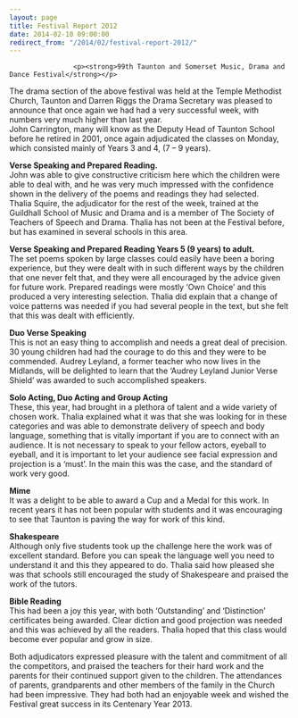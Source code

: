 ```yaml
---
layout: page
title: Festival Report 2012
date: 2014-02-10 09:00:00
redirect_from: "/2014/02/festival-report-2012/"
---
```

<section>

                    
                    <p><strong>99th Taunton and Somerset Music, Drama and Dance Festival</strong></p>
<p>The drama section of the above festival was held at the Temple Methodist Church, Taunton and Darren Riggs the Drama Secretary was pleased to announce that once again we had had a very successful week, with numbers very much higher than last year.<br />
John Carrington, many will know as the Deputy Head of Taunton School before he retired in 2001, once again adjudicated the classes on Monday, which consisted mainly of Years 3 and 4, (7 – 9 years).  </p>
<p><strong>Verse Speaking and Prepared Reading.</strong><br />
John was able to give constructive criticism here which the children were able to deal with, and he was very much impressed with the confidence shown in the delivery of the poems and readings they had selected.<br />
Thalia Squire, the adjudicator for the rest of the week, trained at the Guildhall School of Music and Drama and is a member of The Society of Teachers of Speech and Drama.  Thalia has not been at the Festival before, but has examined in several schools in this area. </p>
<p><strong>Verse Speaking and Prepared Reading Years 5 (9 years) to adult. </strong><br />
The set poems spoken by large classes could easily have been a boring experience, but they were dealt with in such different ways by the children that one never felt that, and they were all encouraged by the advice given for future work.  Prepared readings were mostly ‘Own Choice’ and this produced a very interesting selection.  Thalia did explain that a change of voice patterns was needed if you had several people in the text, but she felt that this was dealt with efficiently.</p>
<p><strong>Duo Verse Speaking</strong><br />
This is not an easy thing to accomplish and needs a great deal of precision.  30 young children had had the courage to do this and they were to be commended.  Audrey Leyland,  a former teacher who now lives in the Midlands, will be delighted to learn that the ‘Audrey Leyland Junior Verse Shield’ was awarded to such accomplished speakers.</p>
<p><strong>Solo Acting, Duo Acting and Group Acting</strong><br />
These, this year, had brought in a plethora of talent and a wide variety of chosen work.  Thalia explained what it was that she was looking for in these categories and was able to demonstrate delivery of speech and body language, something that is vitally important if you are to connect with an audience.  It is not necessary to speak to your fellow actors, eyeball to eyeball, and it is important to let your audience see facial expression and projection is a ‘must’.  In the main this was the case, and the standard of work very good.</p>
<p><strong>Mime</strong><br />
It was a delight to be able to award a Cup and a Medal for this work.  In recent years it has not been popular with students and it was encouraging to see that Taunton is paving the way for work of this kind.</p>
<p><strong>Shakespeare</strong><br />
Although only five students took up the challenge here the work was of excellent standard.  Before you can speak the language well you need to understand it and this they appeared to do.  Thalia said how pleased she was that schools still encouraged the study of Shakespeare and praised the work of the tutors.</p>
<p><strong>Bible Reading</strong><br />
This had been a joy this year, with both ‘Outstanding’ and ‘Distinction’ certificates being awarded.  Clear diction and good projection was needed and this was achieved by all the readers.  Thalia hoped that this class would become ever popular and grow in size.</p>
<p>Both adjudicators expressed pleasure with the talent and commitment of all the competitors, and praised the teachers for their hard work and the parents for their continued support given to the children.  The attendances of parents, grandparents and other members of the family in the Church had been impressive.  They had both had an enjoyable week and wished the Festival great success in its Centenary Year 2013.</p>

                
</section>
